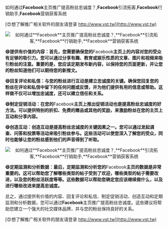 如何通过**Facebook**主页推广提高粉丝忠诚度？,**Facebook**引流拓客,**Facebook**行销助手,**Facebook**营销获客系统

[😍想了解推广相关软件的朋友请登录 http://www.vst.tw](http://www.vst.tw)

 <center><img src="https://vst.tw/MP4/tuiguang/png/0.png" alt="如何通过**Facebook**主页推广提高粉丝忠诚度？,**Facebook**引流拓客,**Facebook**行销助手,**Facebook**营销获客系统"></center>

**😄提供有价值的内容：首先，您需要确保您的**Facebook**主页上的内容对您的受众有足够的吸引力。您可以通过分享有趣、教育或娱乐性质的文章、图片和视频来吸引粉丝的注意。重要的是，您应该定期发布新内容，以保持您的页面更新，并让您的粉丝知道他们可以期待您的新推文。**

**😄回复评论和私信：与您的粉丝进行互动是建立忠诚度的关键。确保您回复您的粉丝在评论和私信中留下的任何问题或反馈，并为他们提供有用的信息或帮助。这样做不仅可以增加忠诚度，还可以建立信任和关系。**

**😄制定促销活动：在您的**Facebook**主页上推出促销活动也是提高粉丝忠诚度的好方法。可以提供特别的折扣、免费的赠品或其他的奖励，来激励粉丝在您的主页上互动和分享内容。**

**😄创造互动：创造互动是提高粉丝忠诚度的关键因素之一。您可以通过发起调查、问答和投票等活动来吸引粉丝参与。这些活动可以使您深入了解您的受众，同时也能够让您的粉丝感到他们的声音得到了听取。**

 <center><img src="https://vst.tw/MP4/tuiguang/png/4.png" alt="如何通过**Facebook**主页推广提高粉丝忠诚度？,**Facebook**引流拓客,**Facebook**行销助手,**Facebook**营销获客系统"></center>

**😄定期监测和分析数据：最后，定期监测和分析您的**Facebook**主页的数据是非常重要的。这可以帮助您了解哪些类型的帖子受到了欢迎，哪些类型的帖子需要改进，以及您的粉丝活跃度等等。这些数据可以帮助您确定您应该继续做什么，以及进行哪些改进来提高忠诚度。**

总之，通过提供有价值的内容、回复评论和私信、制定促销活动、创造互动和定期监测和分析数据，您可以通过**Facebook**主页推广提高粉丝忠诚度。这些建议将帮助您建立一个强大的社交媒体品牌，并与您的粉丝保持良好的关系。

[😍想了解推广相关软件的朋友请登录 http://www.vst.tw](http://www.vst.tw)



